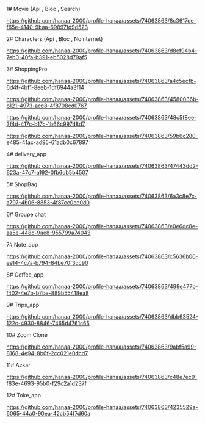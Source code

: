 1# Movie (Api , Bloc , Search)


https://github.com/hanaa-2000/profile-hanaa/assets/74063863/8c3617de-f65e-4140-9baa-69897fd9d523


2# Characters (Api , Bloc , NoInternet)

https://github.com/hanaa-2000/profile-hanaa/assets/74063863/d8ef94b4-7eb0-40fa-b391-eb5028d79af5


3# ShoppingPro 


https://github.com/hanaa-2000/profile-hanaa/assets/74063863/a4c5ecfb-6d4f-4bf1-8eeb-1df6944a3f14


https://github.com/hanaa-2000/profile-hanaa/assets/74063863/4580036b-b121-4973-acc8-4f8708cd0767


https://github.com/hanaa-2000/profile-hanaa/assets/74063863/48c5f8ee-3f4d-417c-b17c-1b66c997d8d7


https://github.com/hanaa-2000/profile-hanaa/assets/74063863/59b6c280-e485-41ac-ad95-61adb0c67897


4# delivery_app

https://github.com/hanaa-2000/profile-hanaa/assets/74063863/47443dd2-623a-47c7-a192-0fb6db5b4507


5# ShopBag

https://github.com/hanaa-2000/profile-hanaa/assets/74063863/6a3c8e7c-a797-4b06-8853-4f87cc0ee0d0


6# Groupe chat

https://github.com/hanaa-2000/profile-hanaa/assets/74063863/e0e6dc8e-aa5e-448c-9ae8-955799a74043

7# Note_app

https://github.com/hanaa-2000/profile-hanaa/assets/74063863/c5636b06-ee14-4c7a-b794-84be70f3cc90

8# Coffee_app

https://github.com/hanaa-2000/profile-hanaa/assets/74063863/499e477b-f402-4e7b-b7be-889b55418ea8


9# Trips_app

https://github.com/hanaa-2000/profile-hanaa/assets/74063863/dbb63524-122c-4930-8846-7465d4761c65

10# Zoom Clone

https://github.com/hanaa-2000/profile-hanaa/assets/74063863/9abf5a99-8168-4e94-8b6f-2cc021e0dcd7

11# Azkar 

https://github.com/hanaa-2000/profile-hanaa/assets/74063863/c48e7ec9-f83e-4693-95b0-f29c2a1d237f

12# Toke_app

https://github.com/hanaa-2000/profile-hanaa/assets/74063863/4235529a-6065-44a0-90ea-42cb54f7d60a




